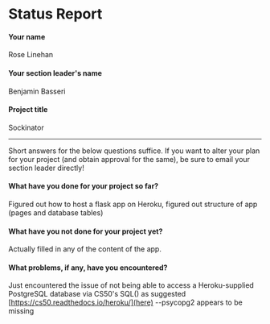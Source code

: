 # Status Report

#### Your name

Rose Linehan

#### Your section leader's name

Benjamin Basseri

#### Project title

Sockinator
***

Short answers for the below questions suffice. If you want to alter your plan for your project (and obtain approval for the same), be sure to email your section leader directly!

#### What have you done for your project so far?

Figured out how to host a flask app on Heroku, figured out structure of app (pages and database tables)

#### What have you not done for your project yet?

Actually filled in any of the content of the app. 

#### What problems, if any, have you encountered?

Just encountered the issue of not being able to access a Heroku-supplied PostgreSQL database via CS50's SQL() as suggested [https://cs50.readthedocs.io/heroku/](here) --psycopg2 appears to be missing
